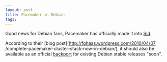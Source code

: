 ```yaml
---
layout: post
title: Pacemaker in Debian
tags: 
---
```

Good news for Debian fans, Pacemaker has officially made it into
[Sid](http://www.debian.org/releases/sid/).

According to their [blog post](http://fghaas.wordpress.com/2010/04/07
/complete-pacemaker-cluster-stack-now-in-debian/), it should also be available
as an official [backport](http://backports.org) for existing Debian stable
releases "soon".

